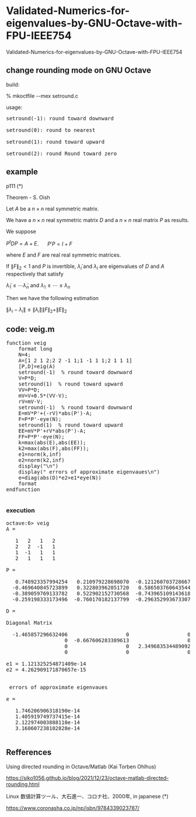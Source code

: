# Validated-Numerics-for-eigenvalues-by-GNU-Octave-with-FPU-IEEE754
Validated-Numerics-for-eigenvalues-by-GNU-Octave-with-FPU-IEEE754


## change rounding mode on GNU Octave

build:

% mkoctfile --mex setround.c

usage:
<pre>
setround(-1): round toward downward

setround(0): round to nearest

setround(1): round toward upward

setround(2): round Round toward zero
</pre>

## example

p111 (*)

  Theorem - S. Oish
  
  Let $A$ be a $n\times n$ real symmetric matrix.
  
  We have a $n\times n$ real symmetric matrix $D$ and a $n\times n$ real matrix $P$ as results.

  We suppose

  $P^t D P = A + E$. $\quad$ $P' P = I + F$

  where $E$ and $F$ are real real symmetric matrices.

  If $\| F \|_2 \lt 1$ and $P$ is invertible, $\tilde{\lambda}_i$ and $\lambda_i$ are eigenvalues of $D$ and $A$ respectively that satisfy

  $\tilde{\lambda}_1 \le \cdots \tilde{\lambda}_n$ and $\lambda_1 \le \cdots \le \lambda_n$

  Then we have the following estimation

  $\|\lambda_i - \tilde{\lambda}_i\| \le \|\tilde{\lambda}_i\|\|F\|_2+\|E\|_2$

  ## code: veig.m

  <pre>
function veig
	format long
	N=4;
	A=[1 2 1 2;2 2 -1 1;1 -1 1 1;2 1 1 1]
	[P,D]=eig(A)
	setround(-1)  % round toward downward
	V=P*D;
	setround(1)  % round toward upward
	VV=P*D;
	mV=V+0.5*(VV-V);
	rV=mV-V;
	setround(-1)  % round toward downward
	E=mV*P'+(-rV)*abs(P')-A;
	F=P*P'-eye(N);
	setround(1)  % round toward upward
	EE=mV*P'+rV*abs(P')-A;
	FF=P*P'-eye(N);
	k=max(abs(E),abs(EE));
	k2=max(abs(F),abs(FF));
	e1=norm(k,inf)
	e2=norm(k2,inf)
	display("\n")
	display(" errors of approximate eigenvaues\n")
	e=diag(abs(D)*e2+e1*eye(N))
	format
endfunction
  </pre>
### execution
  <pre>
octave:6> veig
A =

   1   2   1   2
   2   2  -1   1
   1  -1   1   1
   2   1   1   1

P =

   0.748923357994254   0.210979228698070  -0.121260703728667   0.616358183720965
  -0.469640845723899   0.322803962051720   0.586503760643544   0.575541846317392
  -0.389059769133782   0.522902152730568  -0.743965109143618   0.147383008139437
  -0.259198333173496  -0.760170182137799  -0.296352993673307   0.516848547845046

D =

Diagonal Matrix

  -1.465857296632406                   0                   0                   0
                   0  -0.667606283389613                   0                   0
                   0                   0   2.349683534489092                   0
                   0                   0                   0   4.783780045532938

e1 = 1.121325254871409e-14
e2 = 4.262909171870657e-15


 errors of approximate eigenvaues

e =

   1.746206906318190e-14
   1.405919749737415e-14
   2.122974003888110e-14
   3.160607238102828e-14
  </pre>

## Refferences

Using directed rounding in Octave/Matlab (Kai Torben Ohlhus) 

https://siko1056.github.io/blog/2021/12/23/octave-matlab-directed-rounding.html

Linux 数値計算ツール、大石進一、コロナ社、2000年, in japanese   (*)

https://www.coronasha.co.jp/np/isbn/9784339023787/

